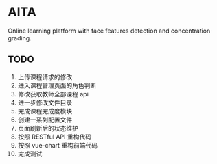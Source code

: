 # AITA

Online learning platform with face features detection and concentration grading.

## TODO

  1. 上传课程请求的修改
  2. 进入课程管理页面的角色判断
  3. 修改获取教师全部课程 api
  4. 进一步修改文件目录
  5. 完成课程完成度模块
  6. 创建一系列配置文件
  7. 页面刷新后的状态维护
  8. 按照 RESTful API 重构代码
  9. 按照 vue-chart 重构前端代码
  10. 完成测试
